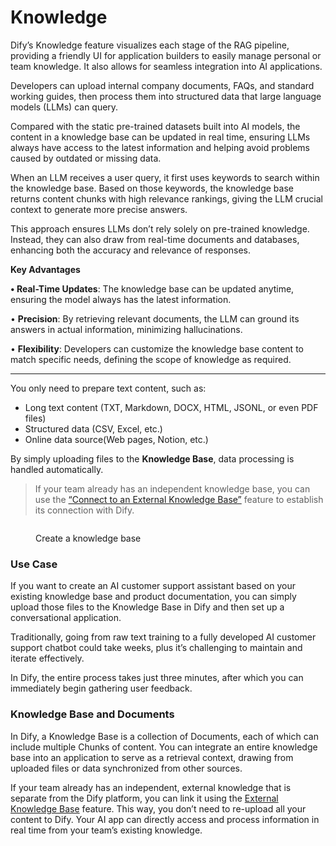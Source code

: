 # Knowledge

Dify’s Knowledge feature visualizes each stage of the RAG pipeline, providing a friendly UI for application builders to easily manage personal or team knowledge. It also allows for seamless integration into AI applications.

Developers can upload internal company documents, FAQs, and standard working guides, then process them into structured data that large language models (LLMs) can query.

Compared with the static pre-trained datasets built into AI models, the content in a knowledge base can be updated in real time, ensuring LLMs always have access to the latest information and helping avoid problems caused by outdated or missing data.

When an LLM receives a user query, it first uses keywords to search within the knowledge base. Based on those keywords, the knowledge base returns content chunks with high relevance rankings, giving the LLM crucial context to generate more precise answers.

This approach ensures LLMs don’t rely solely on pre-trained knowledge. Instead, they can also draw from real-time documents and databases, enhancing both the accuracy and relevance of responses.

**Key Advantages**

**• Real-Time Updates**: The knowledge base can be updated anytime, ensuring the model always has the latest information.

• **Precision**: By retrieving relevant documents, the LLM can ground its answers in actual information, minimizing hallucinations.

• **Flexibility**: Developers can customize the knowledge base content to match specific needs, defining the scope of knowledge as required.

***

You only need to prepare text content, such as:

* Long text content (TXT, Markdown, DOCX, HTML, JSONL, or even PDF files)
* Structured data (CSV, Excel, etc.)
* Online data source(Web pages, Notion, etc.)

By simply uploading files to the **Knowledge Base**, data processing is handled automatically.

> If your team already has an independent knowledge base, you can use the [“Connect to an External Knowledge Base”](connect-external-knowledge.md) feature to establish its connection with Dify.

<figure><img src="https://assets-docs.dify.ai/2024/12/effc826d2584d5f2983cdcd746099bb6.png" alt=""><figcaption><p>Create a knowledge base</p></figcaption></figure>

### **Use Case**

If you want to create an AI customer support assistant based on your existing knowledge base and product documentation, you can simply upload those files to the Knowledge Base in Dify and then set up a conversational application.

Traditionally, going from raw text training to a fully developed AI customer support chatbot could take weeks, plus it’s challenging to maintain and iterate effectively.

In Dify, the entire process takes just three minutes, after which you can immediately begin gathering user feedback.

### Knowledge Base and Documents

In Dify, a Knowledge Base is a collection of Documents, each of which can include multiple Chunks of content. You can integrate an entire knowledge base into an application to serve as a retrieval context, drawing from uploaded files or data synchronized from other sources.

If your team already has an independent, external knowledge that is separate from the Dify platform, you can link it using the [External Knowledge Base](external-knowledge-api-documentation.md) feature. This way, you don’t need to re-upload all your content to Dify. Your AI app can directly access and process information in real time from your team’s existing knowledge.
